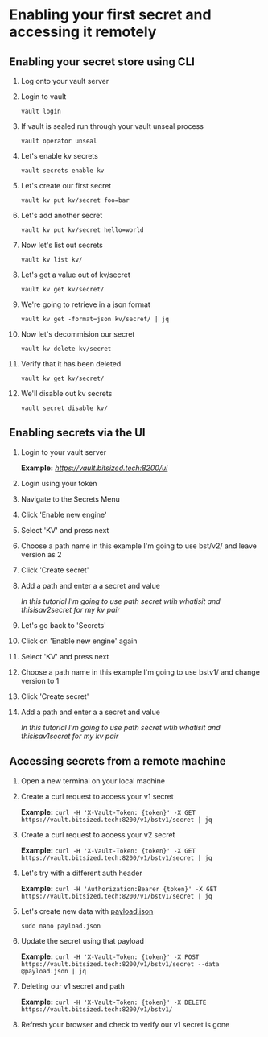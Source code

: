 # Enabling your first secret and accessing it remotely


## Enabling your secret store using CLI

1. Log onto your vault server

2. Login to vault

	`vault login`

3. If vault is sealed run through your vault unseal process

	`vault operator unseal`

4. Let's enable kv secrets

	`vault secrets enable kv`

5. Let's create our first secret

	`vault kv put kv/secret foo=bar`

6. Let's add another secret

	`vault kv put kv/secret hello=world`

7. Now let's list out secrets

	`vault kv list kv/`

8. Let's get a value out of kv/secret

	`vault kv get kv/secret/`

10. We're going to retrieve in a json format

	`vault kv get -format=json kv/secret/ | jq`

11. Now let's decommision our secret

	`vault kv delete kv/secret`

12. Verify that it has been deleted

	`vault kv get kv/secret/`

13. We'll disable out kv secrets

	`vault secret disable kv/`

## Enabling secrets via the UI

1. Login to your vault server 

	**Example:** _https://vault.bitsized.tech:8200/ui_

2. Login using your token

3. Navigate to the Secrets Menu

4. Click 'Enable new engine'

5. Select 'KV' and press next

6. Choose a path name in this example I'm going to use bst/v2/ and leave version as 2

7. Click 'Create secret'

8. Add a path and enter a a secret and value

	_In this tutorial I'm going to use path secret wtih whatisit and thisisav2secret for my kv pair_

9. Let's go back to 'Secrets'

10. Click on 'Enable new engine' again

11. Select 'KV' and press next

12. Choose a path name in this example I'm going to use bstv1/ and change version to 1

13. Click 'Create secret'

14. Add a path and enter a a secret and value

	_In this tutorial I'm going to use path secret wtih whatisit and thisisav1secret for my kv pair_

## Accessing secrets from a remote machine

1. Open a new terminal on your local machine

2. Create a curl request to access your v1 secret

	**Example:** `curl -H 'X-Vault-Token: {token}' -X GET https://vault.bitsized.tech:8200/v1/bstv1/secret | jq`

3. Create a curl request to access your v2 secret

	**Example:** `curl -H 'X-Vault-Token: {token}' -X GET https://vault.bitsized.tech:8200/v1/bstv1/secret | jq`

4. Let's try with a different auth header

	**Example:** `curl -H 'Authorization:Bearer {token}' -X GET https://vault.bitsized.tech:8200/v1/bstv1/secret | jq`

5. Let's create new data with [payload.json](https://github.com/b1tsized/vault-tutorial/tree/main/creating-and-accessing-secrets/template/payload.json)

	`sudo nano payload.json`

6. Update the secret using that payload

	**Example:** `curl -H 'X-Vault-Token: {token}' -X POST https://vault.bitsized.tech:8200/v1/bstv1/secret --data @payload.json | jq`

7. Deleting our v1 secret and path

	**Example:** `curl -H 'X-Vault-Token: {token}' -X DELETE https://vault.bitsized.tech:8200/v1/bstv1/`

8. Refresh your browser and check to verify our v1 secret is gone